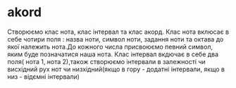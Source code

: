akord
=====

Створюємо клас нота, клас інтервал та клас акорд. 
Клас нота вклюсає в себе чотири поля : назва ноти, символ ноти, задання ноти та октава до якої належить нота.До кожного 
числа присвоюємо певний символ, яким буде позначатися наша нота.
Клас інтервал вкдючає в себе два поля( нота 1, нота 2),також створюємо інтервали в залежності чи висхідний рух нот  чи 
низхідний(якщо в гору - додатні інтервали, якщо в низ - відємні інтервали)

